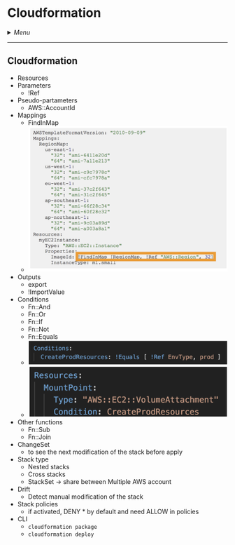 # Cloudformation

<details>
 <summary><i>Menu</i></summary>

- [Cloudformation](#cloudformation-1)
</details>

---
## Cloudformation
- Resources
- Parameters
  - !Ref
- Pseudo-partameters
  - AWS::AccountId
- Mappings
  - FindInMap
  - ![cloudformationMapping](../../images/cloudformationMappings.png)
- Outputs
  - export
  - !ImportValue
- Conditions
  - Fn::And
  - Fn::Or
  - Fn::If
  - Fn::Not
  - Fn::Equals
  - ![conditionsStatement](../../images/CF_conditions1.png)
  - ![conditionsApply](../../images/CF_conditions2.png)
- Other functions
  - Fn::Sub
  - Fn::Join
- ChangeSet
  - to see the next modification of the stack before apply
- Stack type
  - Nested stacks
  - Cross stacks
  - StackSet -> share between Multiple AWS account
- Drift
  - Detect manual modification of the stack
- Stack policies
  - if activated, DENY * by default and need ALLOW in policies
- CLI
  - `cloudformation package`
  - `cloudformation deploy`
